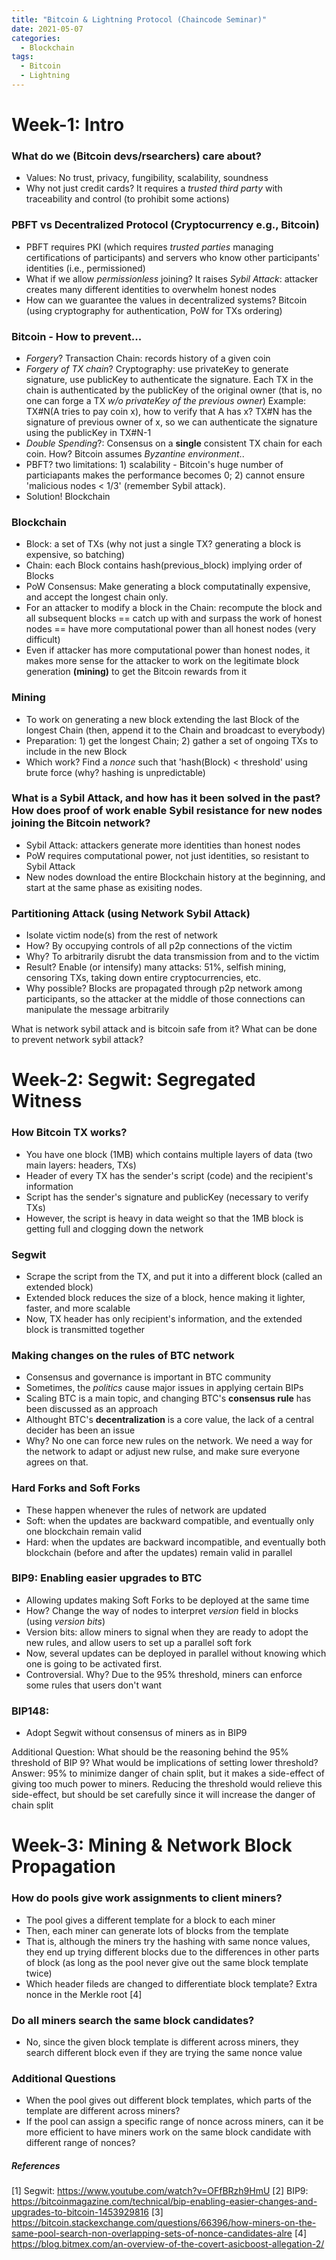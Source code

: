 ```yaml
---
title: "Bitcoin & Lightning Protocol (Chaincode Seminar)"
date: 2021-05-07
categories:
  - Blockchain
tags:
  - Bitcoin
  - Lightning
---
```


# Week-1: Intro

### What do we (Bitcoin devs/rsearchers) care about?
- Values: No trust, privacy, fungibility, scalability, soundness
- Why not just credit cards? It requires a *trusted third party* with traceability and control (to prohibit some actions)
### PBFT vs Decentralized Protocol (Cryptocurrency e.g., Bitcoin)
- PBFT requires PKI (which requires *trusted parties* managing certifications of participants) and servers who know other participants' identities (i.e., permissioned)
- What if we allow *permissionless* joining? It raises *Sybil Attack*: attacker creates many different identities to overwhelm honest nodes
- How can we guarantee the values in decentralized systems? Bitcoin (using cryptography for authentication, PoW for TXs ordering)

### Bitcoin - How to prevent...
- *Forgery*? Transaction Chain: records history of a given coin
- *Forgery of TX chain*? Cryptography: use privateKey to generate signature, use publicKey to authenticate the signature. 
Each TX in the chain is authenticated by the publicKey of the original owner (that is, no one can forge a TX *w/o privateKey of the previous owner*)
Example: TX#N(A tries to pay coin x), how to verify that A has x? TX#N has the signature of previous owner of x, so we can authenticate the signature using the publicKey in TX#N-1 
- *Double Spending*?: Consensus on a **single** consistent TX chain for each coin. How? Bitcoin assumes *Byzantine environment*..
- PBFT? two limitations: 1) scalability - Bitcoin's huge number of particiapants makes the performance becomes 0; 2) cannot ensure 'malicious nodes < 1/3' (remember Sybil attack).
- Solution! Blockchain

### Blockchain
- Block: a set of TXs (why not just a single TX? generating a block is expensive, so batching)
- Chain: each Block contains hash(previous_block) implying order of Blocks 
- PoW Consensus: Make generating a block computatinally expensive, and accept the longest chain only. 
- For an attacker to modify a block in the Chain: recompute the block and all subsequent blocks == catch up with and surpass the work of honest nodes
== have more computational power than all honest nodes (very difficult)
- Even if attacker has more computational power than honest nodes, it makes more sense for the attacker to work on the legitimate block generation **(mining)**
to get the Bitcoin rewards from it

### Mining
- To work on generating a new block extending the last Block of the longest Chain (then, append it to the Chain and broadcast to everybody)
- Preparation: 1) get the longest Chain; 2) gather a set of ongoing TXs to include in the new Block 
- Which work? Find a *nonce* such that 'hash(Block) < threshold' using brute force (why? hashing is unpredictable)
### What is a Sybil Attack, and how has it been solved in the past? How does proof of work enable Sybil resistance for new nodes joining the Bitcoin network?
- Sybil Attack: attackers generate more identities than honest nodes 
- PoW requires computational power, not just identities, so resistant to Sybil Attack
- New nodes download the entire Blockchain history at the beginning, and start at the same phase as exisiting nodes.
### Partitioning Attack (using Network Sybil Attack)
- Isolate victim node(s) from the rest of network
- How? By occupying controls of all p2p connections of the victim
- Why? To arbitrarily disrubt the data transmission from and to the victim
- Result? Enable (or intensify) many attacks: 51%, selfish mining, censoring TXs, taking down entire cryptocurrencies, etc. 
- Why possible? Blocks are propagated through p2p network among participants, so the attacker at the middle of those connections can manipulate the message arbitrarily

What is network sybil attack and is bitcoin safe from it?
What can be done to prevent network sybil attack?


# Week-2: Segwit: Segregated Witness
### How Bitcoin TX works?
- You have one block (1MB) which contains multiple layers of data (two main layers: headers, TXs)
- Header of every TX has the sender's script (code) and the recipient's information 
- Script has the sender's signature and publicKey (necessary to verify TXs)
- However, the script is heavy in data weight so that the 1MB block is getting full and clogging down the network

### Segwit
- Scrape the script from the TX, and put it into a different block (called an extended block)
- Extended block reduces the size of a block, hence making it lighter, faster, and more scalable
- Now, TX header has only recipient's information, and the extended block is transmitted together

### Making changes on the rules of BTC network
- Consensus and governance is important in BTC community
- Sometimes, the *politics* cause major issues in applying certain BIPs
- Scaling BTC is a main topic, and changing BTC's **consensus rule** has been discussed as an approach
- Althought BTC's **decentralization** is a core value, the lack of a central decider has been an issue
- Why? No one can force new rules on the network. We need a way for the network to adapt or adjust new rulse, and make sure everyone agrees on that.

### Hard Forks and Soft Forks
- These happen whenever the rules of network are updated
- Soft: when the updates are backward compatible, and eventually only one blockchain remain valid
- Hard: when the updates are backward incompatible, and eventually both blockchain (before and after the updates) remain valid in parallel

### BIP9: Enabling easier upgrades to BTC
- Allowing updates making Soft Forks to be deployed at the same time 
- How? Change the way of nodes to interpret *version* field in blocks (using *version bits*)
- Version bits: allow miners to signal when they are ready to adopt the new rules, and allow users to set up a parallel soft fork 
- Now, several updates can be deployed in parallel without knowing which one is going to be activated first.
- Controversial. Why? Due to the 95% threshold, miners can enforce some rules that users don't want

### BIP148: 
- Adopt Segwit without consensus of miners as in BIP9

Additional Question: What should be the reasoning behind the 95% threshold of BIP 9? What would be implications of setting lower threshold?
Answer: 95% to minimize danger of chain split, but it makes a side-effect of giving too much power to miners. Reducing the threshold would relieve this side-effect, but should be set carefully since it will increase the danger of chain split 


# Week-3: Mining & Network Block Propagation
### How do pools give work assignments to client miners?
- The pool gives a different template for a block to each miner
- Then, each miner can generate lots of blocks from the template
- That is, although the miners try the hashing with same nonce values, they end up trying different blocks due to the differences in other parts of block
(as long as the pool never give out the same block template twice)
- Which header fileds are changed to differentiate block template? Extra nonce in the Merkle root [4]
### Do all miners search the same block candidates?
- No, since the given block template is different across miners, they search different block even if they are trying the same nonce value
### Additional Questions
- When the pool gives out different block templates, which parts of the template are different across miners?
- If the pool can assign a specific range of nonce across miners, can it be more efficient to have miners work on the same block candidate with different range of nonces?


##### References
[1] Segwit: https://www.youtube.com/watch?v=OFfBRzh9HmU
[2] BIP9: https://bitcoinmagazine.com/technical/bip-enabling-easier-changes-and-upgrades-to-bitcoin-1453929816
[3] https://bitcoin.stackexchange.com/questions/66396/how-miners-on-the-same-pool-search-non-overlapping-sets-of-nonce-candidates-alre
[4] https://blog.bitmex.com/an-overview-of-the-covert-asicboost-allegation-2/

[jekyll-docs]: https://jekyllrb.com/docs/home
[jekyll-gh]:   https://github.com/jekyll/jekyll
[jekyll-talk]: https://talk.jekyllrb.com/
